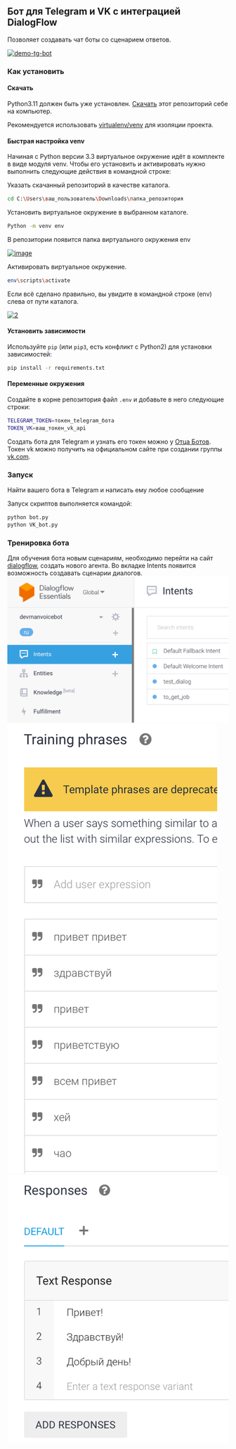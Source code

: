 ## Бот для Telegram и VK с интеграцией DialogFlow

Позволяет создавать чат боты со сценарием ответов.

<a href="https://imgbb.com/"><img src="https://i.ibb.co/JRFStrV/demo-tg-bot.gif" alt="demo-tg-bot" border="0"></a>

### Как установить

#### Скачать 

Python3.11 должен быть уже установлен.
[Скачать](https://github.com/Araime/devman-bot/archive/master.zip) этот репозиторий себе на компьютер.

Рекомендуется использовать [virtualenv/venv](https://docs.python.org/3/library/venv.html)
для изоляции проекта.

#### Быстрая настройка venv

Начиная с Python версии 3.3 виртуальное окружение идёт в комплекте в виде модуля
venv. Чтобы его установить и активировать нужно выполнить следующие действия в
командной строке:  

Указать скачанный репозиторий в качестве каталога.
```sh
cd C:\Users\ваш_пользователь\Downloads\папка_репозитория
```
Установить виртуальное окружение в выбранном каталоге.
```sh
Python -m venv env
```
В репозитории появится папка виртуального окружения env  

<a href="https://imgbb.com/"><img src="https://i.ibb.co/Hn4C6PD/image.png" alt="image" border="0"></a>

Активировать виртуальное окружение.
```sh
env\scripts\activate
```
Если всё сделано правильно, вы увидите в командной строке (env) слева от пути 
каталога.  

<a href="https://imgbb.com/"><img src="https://i.ibb.co/MZ72r22/2.png" alt="2" border="0"></a>

#### Установить зависимости

Используйте `pip` (или `pip3`, есть конфликт с Python2) для установки 
зависимостей:

```sh
pip install -r requirements.txt
```

#### Переменные окружения

Создайте в корне репозитория файл `.env` и добавьте в него следующие строки:

```sh
TELEGRAM_TOKEN=токен_telegram_бота
TOKEN_VK=ваш_токен_vk_api
```

Создать бота для Telegram и узнать его токен можно у [Отца Ботов](https://telegram.me/BotFather).  
Токен vk можно получить на официальном сайте при создании группы [vk.com](https://vk.com/).

### Запуск

Найти вашего бота в Telegram и написать ему любое сообщение

Запуск скриптов выполняется командой:

```sh
python bot.py
python VK_bot.py
```
### Тренировка бота

Для обучения бота новым сценариям, необходимо перейти на сайт [dialogflow](https://dialogflow.cloud.google.com/),
создать нового агента.
Во вкладке Intents появится возможность создавать сценарии диалогов.
![img.png](img.png)
![img_1.png](img_1.png)
![img_2.png](img_2.png)
